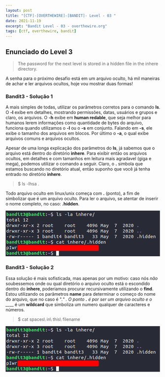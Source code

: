 ```yaml
---
layout: post
title: "[CTF]-[OVERTHEWIRE]-[BANDIT]- Level - 03 "
date: 2021-11-19
excerpt: "Bandit Level - 03 - overthewire.org"
tags: [ctf, overthewire, bandit]
---
```


## Enunciado do Level 3
>The password for the next level is stored in a hidden file in the inhere directory.

A senha para o próximo desafio está em um arquivo oculto, há mil maneiras de achar e ler arquivos ocultos, hoje vou mostrar duas formas!

### Bandit3 - Solução 1

A mais simples de todas, utilizar os parâmetros corretos para o comando __ls__. O __-l__ exibe em detalhes, mostrando permissões, datas, usuários e grupos e claro, os arquivos. O __-h__ exibe em __human redable__, que seja melhor para humanos lerem informações como quantidade de bytes do arquivo, funciona quando utilizamos o __-l__ ou o __-s__ em conjunto. Falando em __-s__, ele exibe o tamanho dos arquivos em blocos. Por último o __-a__, o qual exibe arquivos comuns e arquivos ocultos.

Apesar de uma longa explicação dos parâmetros do __ls__, já sabemos que o arquivo está dentro do diretório __inhere__. Para eixibir então os arquivos ocultos, em detalhes e com tamanhos em leitura mais agradavel (giga e mega), podemos utilizar o comando a seguir. Claro, o __.__ simbola que estamos buscando no diretório atual, então suponho que você já tenha entrado no diretório __inhere__.

> $ ls -lhsa .

Todo arquivo oculto em linux/unix começa com __.__ (ponto), a fim de simbolizar que é um arquivo oculto. Para ler o arquivo, se atentar de inserir o nome completo, no caso: __.hidden__.

![Utilizando ls \\](/img_posts/ctf/overthewire/bandit/lvl3/lvl3-1.png)

### Bandit3 - Solução 2 

Essa solução é mais sofisticada, mas apenas por um motivo: caso nós _não_ soubessemos onde ou qual diretório o arquivo oculto está o escondido dentro do __inhere__, poderiamos procurar recursivamente utilizando o __find__. Estou utilizando os parâmetros __name__ para determinar o começo do nome do arquivo, que no caso é ".*" . O ponto __.__ é por ser um arquivo oculto e o __*__ é um __wildcard__ que simboliza um numero qualquer de caracteres e números.

> $ cat spaces\ in\ this\ filename

![Utilizando find \\](/img_posts/ctf/overthewire/bandit/lvl3/lvl3-1.png)